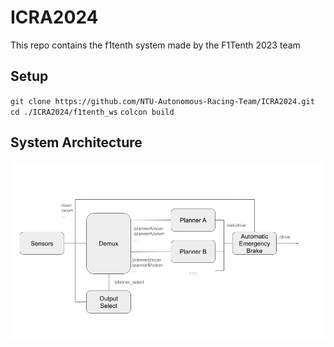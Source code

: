 # ICRA2024

This repo contains the f1tenth system made by the F1Tenth 2023 team

## Setup

`git clone https://github.com/NTU-Autonomous-Racing-Team/ICRA2024.git`
`cd ./ICRA2024/f1tenth_ws`
`colcon build`

## System Architecture

![docs/images/system_architecture.png](./docs/images/system_architecture.png)
